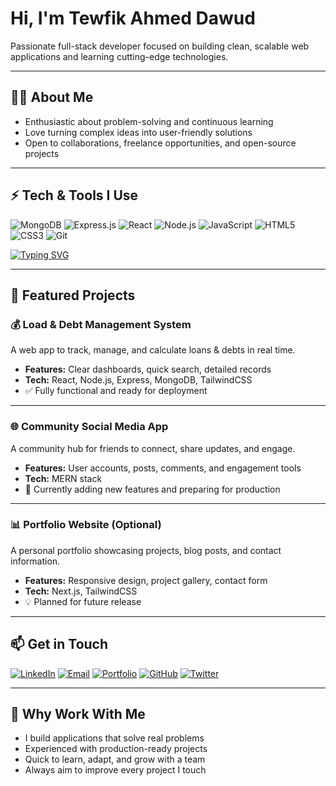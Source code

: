 # Hi, I'm Tewfik Ahmed Dawud

Passionate full-stack developer focused on building clean, scalable web applications and learning cutting-edge technologies.

---

## 🧑‍💻 About Me
- Enthusiastic about problem-solving and continuous learning  
- Love turning complex ideas into user-friendly solutions  
- Open to collaborations, freelance opportunities, and open-source projects

---



## ⚡ Tech & Tools I Use

![MongoDB](https://img.shields.io/badge/MongoDB-4EA94B?style=for-the-badge&logo=mongodb&logoColor=white)
![Express.js](https://img.shields.io/badge/Express.js-000000?style=for-the-badge&logo=express&logoColor=white)
![React](https://img.shields.io/badge/React-20232A?style=for-the-badge&logo=react&logoColor=61DAFB)
![Node.js](https://img.shields.io/badge/Node.js-339933?style=for-the-badge&logo=node.js&logoColor=white)
![JavaScript](https://img.shields.io/badge/JavaScript-F7DF1E?style=for-the-badge&logo=javascript&logoColor=black)
![HTML5](https://img.shields.io/badge/HTML5-E34F26?style=for-the-badge&logo=html5&logoColor=white)
![CSS3](https://img.shields.io/badge/CSS3-1572B6?style=for-the-badge&logo=css3&logoColor=white)
![Git](https://img.shields.io/badge/Git-F05032?style=for-the-badge&logo=git&logoColor=white)

[![Typing SVG](https://readme-typing-svg.herokuapp.com?font=Fira+Code&size=25&duration=3000&pause=500&color=FF5733&center=true&vCenter=true&width=600&lines=Full-Stack+Web+Developer;MERN+Stack+Developer;React+&+Node.js;MongoDB+Enthusiast;Open+Source+Contributor)](https://git.io/typing-svg)

---

## 🚀 Featured Projects

### 💰 Load & Debt Management System
A web app to track, manage, and calculate loans & debts in real time.  
- **Features:** Clear dashboards, quick search, detailed records  
- **Tech:** React, Node.js, Express, MongoDB, TailwindCSS  
- ✅ Fully functional and ready for deployment  

---

### 🌐 Community Social Media App
A community hub for friends to connect, share updates, and engage.  
- **Features:** User accounts, posts, comments, and engagement tools  
- **Tech:** MERN stack  
- 🚧 Currently adding new features and preparing for production  

---

### 📊 Portfolio Website (Optional)
A personal portfolio showcasing projects, blog posts, and contact information.  
- **Features:** Responsive design, project gallery, contact form  
- **Tech:** Next.js, TailwindCSS  
- 💡 Planned for future release  

---

## 📫 Get in Touch

[![LinkedIn](https://img.shields.io/badge/LinkedIn-0A66C2?style=for-the-badge&logo=linkedin&logoColor=white)](https://www.linkedin.com/in/tewfik-ahmed-dawud/) [![Email](https://img.shields.io/badge/Email-D14836?style=for-the-badge&logo=gmail&logoColor=white)](mailto:tofikahmed67890@gmail.com)  [![Portfolio](https://img.shields.io/badge/Portfolio-4CAF50?style=for-the-badge&logo=about.me&logoColor=white)](https://yourwebsite.com) [![GitHub](https://img.shields.io/badge/GitHub-181717?style=for-the-badge&logo=github&logoColor=white)](https://github.com/Tefikah)  [![Twitter](https://img.shields.io/badge/Twitter-1DA1F2?style=for-the-badge&logo=twitter&logoColor=white)](https://twitter.com/@TufanAhmed27)

---
## 💼 Why Work With Me
- I build applications that solve real problems  
- Experienced with production-ready projects  
- Quick to learn, adapt, and grow with a team  
- Always aim to improve every project I touch





